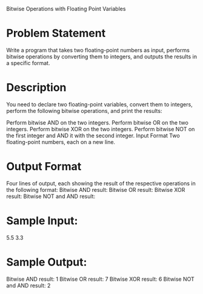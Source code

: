 Bitwise Operations with Floating Point Variables

# Problem Statement
Write a program that takes two floating-point numbers as input, performs bitwise operations by converting them to integers, and outputs the results in a specific format.

# Description
You need to declare two floating-point variables, convert them to integers, perform the following bitwise operations, and print the results:

Perform bitwise AND on the two integers.
Perform bitwise OR on the two integers.
Perform bitwise XOR on the two integers.
Perform bitwise NOT on the first integer and AND it with the second integer.
Input Format
Two floating-point numbers, each on a new line.

# Output Format
Four lines of output, each showing the result of the respective operations in the following format:
Bitwise AND result: <result>
Bitwise OR result: <result>
Bitwise XOR result: <result>
Bitwise NOT and AND result: <result>

# Sample Input:
5.5
3.3

# Sample Output:
Bitwise AND result: 1
Bitwise OR result: 7
Bitwise XOR result: 6
Bitwise NOT and AND result: 2
